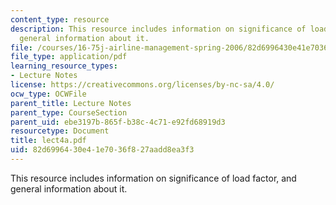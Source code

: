 ```yaml
---
content_type: resource
description: This resource includes information on significance of load factor, and
  general information about it.
file: /courses/16-75j-airline-management-spring-2006/82d6996430e41e7036f827aadd8ea3f3_lect4a.pdf
file_type: application/pdf
learning_resource_types:
- Lecture Notes
license: https://creativecommons.org/licenses/by-nc-sa/4.0/
ocw_type: OCWFile
parent_title: Lecture Notes
parent_type: CourseSection
parent_uid: ebe3197b-865f-b38c-4c71-e92fd68919d3
resourcetype: Document
title: lect4a.pdf
uid: 82d69964-30e4-1e70-36f8-27aadd8ea3f3
---
```

This resource includes information on significance of load factor, and general information about it.